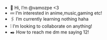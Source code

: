 - 🔗 Hi, I’m @vamozpe <3
- 💤 I’m interested in anime,music,gaming etc!
- 🖇 I’m currently learning nothing haha
- ❕ I’m looking to collaborate on anything!
- ✒️ How to reach me dm me saying 12! 

<!---
vamozpe/vamozpe is a ✨ special ✨ repository because its `README.md` (this file) appears on your GitHub profile.
You can click the Preview link to take a look at your changes.
--->
